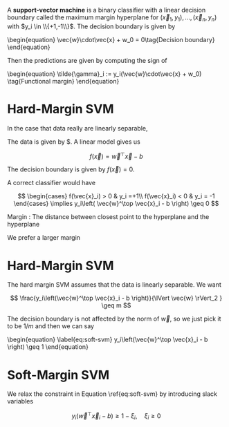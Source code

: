 A **support-vector machine** is a binary classifier with a linear decision boundary called the maximum margin hyperplane for $(\vec{x}_1, y_1), \dots, (\vec{x}_n, y_n)$ with $y_i \in \\{+1,-1\\}$. The decision boundary is given by

\begin{equation}
\vec{w}\cdot\vec{x} + w_0 = 0\tag{Decision boundary}
\end{equation}

Then the predictions are given by computing the sign of

\begin{equation}
\tilde{\gamma}_i := y_i(\vec{w}\cdot\vec{x} + w_0) \tag{Functional margin}
\end{equation}



# Hard-Margin SVM

In the case that data really are linearly separable, 


The data is given by $. A linear model gives us

$$
f(\vec{x}) = \vec{w}^\top \vec{x} - b
$$

The decision boundary is given by $f(\vec{x})=0$.

A correct classifier would have

$$
\begin{cases}
f(\vec{x}_i) > 0 & y_i =+1\\
f(\vec{x}_i) < 0 & y_i = -1
\end{cases} \implies y_i\left( \vec{w}^\top \vec{x}_i  - b \right) \geq 0
$$

Margin
: The distance between closest point to the hyperplane and the hyperplane

We prefer a larger margin

# Hard-Margin SVM

The hard margin SVM assumes that the data is linearly separable. We want 

$$
\frac{y_i\left(\vec{w}^\top \vec{x}_i - b  \right)}{\lVert \vec{w} \rVert_2 } \geq m
$$

The decision boundary is not affected by the norm of $\vec{w}$, so we just pick it to be $1/m$ and then we can say

\begin{equation}
\label{eq:soft-svm}
y_i\left(\vec{w}^\top \vec{x}_i - b  \right) \geq 1
\end{equation}

# Soft-Margin SVM

We relax the constraint in Equation \ref{eq:soft-svm} by introducing slack variables

$$
y_i\left(\vec{w}^\top \vec{x}_i - b  \right) \geq 1 - \xi_i, \quad \xi_i \geq 0 
$$